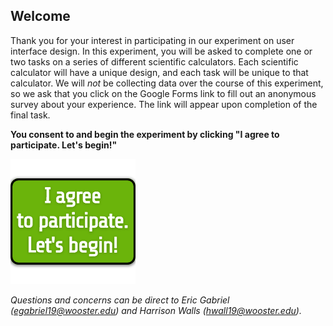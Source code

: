 ## Welcome
Thank you for your interest in participating in our experiment on user interface design. In this experiment, you will be asked to complete one or two tasks on a series of different scientific calculators. Each scientific calculator will have a unique design, and each task will be unique to that calculator. We will *not* be collecting data over the course of this experiment, so we ask that you click on the Google Forms link to fill out an anonymous survey about your experience. The link will appear upon completion of the final task.

**You consent to and begin the experiment by clicking "I agree to participate. Let's begin!"**

[<img src="imgs/i_consent_button_200by200.png" alt="I agree and consent to participate. Let's begin!">](src/html/calculator-1.html)

*Questions and concerns can be direct to Eric Gabriel (egabriel19@wooster.edu) and
Harrison Walls (hwall19@wooster.edu).*
